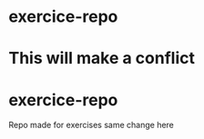 
# exercice-repo
This will make a conflict
=======
# exercice-repo
Repo made for exercises
same change here 
